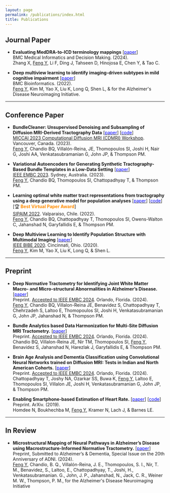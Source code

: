```yaml
---
layout: page
permalink: /publications/index.html
title: Publications
---
```


## Journal Paper

- **Evaluating MedDRA-to-ICD terminology mappings**
  \[[<span style="color:blue">paper</span>](https://bmcmedinformdecismak.biomedcentral.com/articles/10.1186/s12911-023-02375-1)\]  
  BMC Medical Informatics and Decision Making. (2024).  
  Zhang X, <ins>Feng Y</ins>, Li F, Ding J, Tahseen D, Hinojosa E, Chen Y, & Tao C.

- **Deep multiview learning to identify imaging-driven subtypes in mild cognitive impairment**
  \[[<span style="color:blue">paper</span>](https://link.springer.com/article/10.1186/s12859-022-04946-x)\]  
  BMC Bioinformatics. (2022).  
  <ins>Feng Y</ins>, Kim M, Yao X, Liu K, Long Q, Shen L, & for the Alzheimer's Disease Neuroimaging Initiative.

--- 

## Conference Paper

- **BundleCleaner: Unsupervised Denoising and Subsampling of Diffusion MRI-Derived Tractography Data**
  \[[<span style="color:blue">paper</span>](https://doi.org/10.1007/978-3-031-47292-3\_14)\]
  \[[<span style="color:blue">code</span>](https://github.com/wendyfyx/BundleCleaner)\]    
  [MICCAI 2023 Computational Diffusion MRI (CDMRI) Workshop](http://cmic.cs.ucl.ac.uk/cdmri23/programme.html). Vancouver, Canada. (2023).  
  <ins>Feng Y</ins>, Chandio BQ, Villalón-Reina, JE, Thomopoulos SI, Joshi H, Nair G, Joshi AA, Venkatasubramanian G, John JP, & Thompson PM.

- **Variational Autoencoders for Generating Synthetic Tractography-Based Bundle Templates in a Low-Data Setting**
  \[[<span style="color:blue">paper</span>](https://doi.org/10.1109/EMBC40787.2023.10340009)\]    
  [IEEE EMBC 2023](https://embc.embs.org/2023/). Sydney, Australia. (2023).  
  <ins>Feng Y</ins>, Chandio BQ, Thomopoulos SI, Chattopadhyay T, & Thompson PM.

- **Learning optimal white matter tract representations from tractography using a deep generative model for population analyses**
  \[[<span style="color:blue">paper</span>](https://doi.org/10.1117/12.2670244)\]
  \[[<span style="color:blue">code</span>](https://github.com/wendyfyx/ConvVAE-structural-anomalies)\]
  [:trophy: **<span style="color:darkorange">Best Virtual Paper Award</span>**]  
  [SIPAIM 2022](http://sipaim.org/history/2022/). Valparaiso, Chile. (2022).  
  <ins>Feng Y</ins>, Chandio BQ, Chattopadhyay T, Thomopoulos SI, Owens-Walton C, Jahanshad N, Garyfallidis E, & Thompson PM.

- **Deep Multiview Learning to Identify Population Structure with Multimodal Imaging**
  \[[<span style="color:blue">paper</span>](https://doi.org/10.1109/BIBE50027.2020.00057)\]    
  [IEEE BIBE 2020](https://ieeexplore.ieee.org/xpl/conhome/9287816/proceeding). Cincinnati, Ohio. (2020).  
  <ins>Feng Y</ins>, Kim M, Yao X, Liu K, Long Q, & Shen L.

---

## Preprint

- **Deep Normative Tractometry for Identifying Joint White Matter Macro- and Micro-structural Abnormalities in Alzheimer’s Disease.**
  \[[<span style="color:blue">paper</span>](https://doi.org/10.1101/2024.02.05.578943)\]    
  Preprint. [Accepted to IEEE EMBC 2024](https://embc.embs.org/2024/). Orlando, Florida. (2024).  
  <ins>Feng Y</ins>, Chandio BQ, Villalon-Reina JE, Benavidez S, Chattopadhyay T, Chehrzadeh S, Laltoo E, Thomopoulos SI, Joshi H, Venkatasubramanian G, John JP, Jahanshad N, & Thompson PM.

- **Bundle Analytics based Data Harmonization for Multi-Site Diffusion MRI Tractometry.**
  \[[<span style="color:blue">paper</span>](https://doi.org/10.1101/2024.02.03.578764)\]    
  Preprint. [Accepted to IEEE EMBC 2024](https://embc.embs.org/2024/). Orlando, Florida. (2024).  
  Chandio BQ, Villalon-Reina JE, Nir TM, Thomopoulos SI, <ins>Feng Y</ins>, Benavidez S, Jahanshad N, Harezlak J, Garyfallidis E, & Thompson PM.

- **Brain Age Analysis and Dementia Classification using Convolutional Neural Networks trained on Diffusion MRI: Tests in Indian and North American Cohorts.**
  \[[<span style="color:blue">paper</span>](https://doi.org/10.1101/2024.02.04.578829)\]    
  Preprint. [Accepted to IEEE EMBC 2024](https://embc.embs.org/2024/). Orlando, Florida. (2024).  
  Chattopadhyay T, Joshy NA, Ozarkar SS, Buwa K, <ins>Feng Y</ins>, Laltoo E, Thomopoulos SI, Villalon JE, Joshi H, Venkatasubramanian G, John JP, & Thompson PM.

- **Enabling Smartphone-based Estimation of Heart Rate.**
  \[[<span style="color:blue">paper</span>](http://arxiv.org/abs/1912.08910)\]
  \[[<span style="color:blue">code</span>](https://github.com/wendyfyx/mhealth_sensing)\]       
  Preprint. ArXiv. (2019).  
  Homdee N, Boukhechba M, <ins>Feng Y</ins>, Kramer N, Lach J, & Barnes LE.

---

## In Review

- **Microstructural Mapping of Neural Pathways in Alzheimer’s Disease using Macrostructure-Informed Normative Tractometry.**
  \[[<span style="color:blue">paper</span>](https://doi.org/10.1101/2024.04.25.591183)\]  
  Preprint, Submitted to Alzheimer’s & Dementia, Special Issue on the 20th Anniversary of ADNI. (2024).  
  <ins>Feng Y</ins>, Chandio, B. Q., Villalón-Reina, J. E., Thomopoulos, S. I., Nir, T. M., Benavidez, S., Laltoo, E.,  Chattopadhyay, T., Joshi, H., Venkatasubramanian. G., John, J. P., Jahanshad, N., Jack, C. R., Weiner M. W., Thompson, P. M., for the Alzheimer's Disease Neuroimaging Initiative